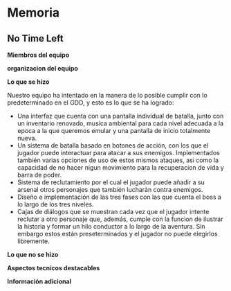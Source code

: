 # Memoria

## No Time Left

**Miembros del equipo**

**organizacion del equipo**

**Lo que se hizo**

Nuestro equipo ha intentado en la manera de lo posible cumplir con lo predeterminado en el GDD, y esto es lo que se ha logrado: 
*  Una interfaz que cuenta con una pantalla individual de batalla, junto con un inventario renovado, musica ambiental para cada nivel adecuada a la epoca a la que queremos emular  y una pantalla de inicio totalmente nueva.
*  Un sistema de batalla basado en botones de acción, con los que el jugador puede interactuar para atacar a sus enemigos. Implementados también varias opciones de uso de estos mismos ataques, asi como la capacidad de no hacer nigun movimiento para la recuperacion de vida y barra de poder.
*  Sistema de reclutamiento por el cual el jugador puede añadir a su arsenal otros personajes que también lucharán contra enemigos. 
*  Diseño  e implementación de las tres fases con las que cuenta el boss a lo largo de los tres niveles.
*  Cajas de diálogos que se muestran cada vez que el jugador intente reclutar a otro personaje que, además, cumple con la funcion de ilustrar la historia y formar un hilo conductor a lo largo de la aventura. Sin embargo estos están preseterminados y el jugador no puede elegirlos libremente. 

**Lo que no se hizo**

**Aspectos tecnicos destacables**

**Información adicional**
